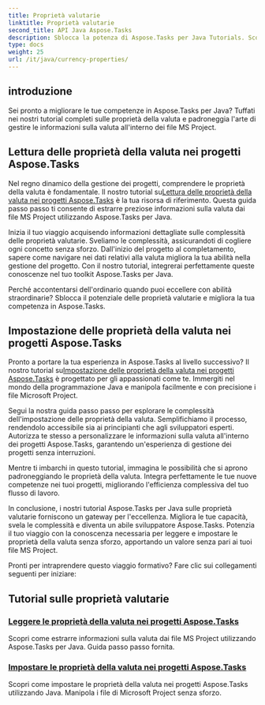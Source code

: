 ```yaml
---
title: Proprietà valutarie
linktitle: Proprietà valutarie
second_title: API Java Aspose.Tasks
description: Sblocca la potenza di Aspose.Tasks per Java Tutorials. Scopri guide dettagliate su come leggere e impostare facilmente le proprietà della valuta nei file MS Project.
type: docs
weight: 25
url: /it/java/currency-properties/
---
```

## introduzione
Sei pronto a migliorare le tue competenze in Aspose.Tasks per Java? Tuffati nei nostri tutorial completi sulle proprietà della valuta e padroneggia l'arte di gestire le informazioni sulla valuta all'interno dei file MS Project.

## Lettura delle proprietà della valuta nei progetti Aspose.Tasks

 Nel regno dinamico della gestione dei progetti, comprendere le proprietà della valuta è fondamentale. Il nostro tutorial su[Lettura delle proprietà della valuta nei progetti Aspose.Tasks](./read-properties/) è la tua risorsa di riferimento. Questa guida passo passo ti consente di estrarre preziose informazioni sulla valuta dai file MS Project utilizzando Aspose.Tasks per Java.

Inizia il tuo viaggio acquisendo informazioni dettagliate sulle complessità delle proprietà valutarie. Sveliamo le complessità, assicurandoti di cogliere ogni concetto senza sforzo. Dall'inizio del progetto al completamento, sapere come navigare nei dati relativi alla valuta migliora la tua abilità nella gestione del progetto. Con il nostro tutorial, integrerai perfettamente queste conoscenze nel tuo toolkit Aspose.Tasks per Java.

Perché accontentarsi dell'ordinario quando puoi eccellere con abilità straordinarie? Sblocca il potenziale delle proprietà valutarie e migliora la tua competenza in Aspose.Tasks.

## Impostazione delle proprietà della valuta nei progetti Aspose.Tasks

 Pronto a portare la tua esperienza in Aspose.Tasks al livello successivo? Il nostro tutorial su[Impostazione delle proprietà della valuta nei progetti Aspose.Tasks](./set-properties/) è progettato per gli appassionati come te. Immergiti nel mondo della programmazione Java e manipola facilmente e con precisione i file Microsoft Project.

Segui la nostra guida passo passo per esplorare le complessità dell'impostazione delle proprietà della valuta. Semplifichiamo il processo, rendendolo accessibile sia ai principianti che agli sviluppatori esperti. Autorizza te stesso a personalizzare le informazioni sulla valuta all'interno dei progetti Aspose.Tasks, garantendo un'esperienza di gestione dei progetti senza interruzioni.

Mentre ti imbarchi in questo tutorial, immagina le possibilità che si aprono padroneggiando le proprietà della valuta. Integra perfettamente le tue nuove competenze nei tuoi progetti, migliorando l'efficienza complessiva del tuo flusso di lavoro.

In conclusione, i nostri tutorial Aspose.Tasks per Java sulle proprietà valutarie forniscono un gateway per l'eccellenza. Migliora le tue capacità, svela le complessità e diventa un abile sviluppatore Aspose.Tasks. Potenzia il tuo viaggio con la conoscenza necessaria per leggere e impostare le proprietà della valuta senza sforzo, apportando un valore senza pari ai tuoi file MS Project.

Pronti per intraprendere questo viaggio formativo? Fare clic sui collegamenti seguenti per iniziare:

## Tutorial sulle proprietà valutarie
### [Leggere le proprietà della valuta nei progetti Aspose.Tasks](./read-properties/)
Scopri come estrarre informazioni sulla valuta dai file MS Project utilizzando Aspose.Tasks per Java. Guida passo passo fornita.
### [Impostare le proprietà della valuta nei progetti Aspose.Tasks](./set-properties/)
Scopri come impostare le proprietà della valuta nei progetti Aspose.Tasks utilizzando Java. Manipola i file di Microsoft Project senza sforzo.